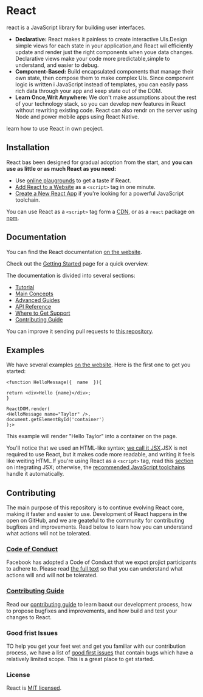 # **React**
react is a JavaScript library for building user interfaces.
*  **Declarative:** React makes it painless to create interactive UIs.Design simple views for each state in your application,and React wil efficiently update and render just the right components when youe data changes. Declarative views make your code more predictable,simple to understand, and easier to debug.
*  **Component-Based:** Build encapsulated components that manage their own state, then compose them to make complex UIs. Since component logic is written i JavaScript instead of templates, you can easily pass rich data through your app and keep state out of the DOM.
*  **Learn Once,Writ Anywhere:** We don't make assumptions about the rest of your technology stack, so you can develop new features in React without rewriting existing code. React can also rendr on the server using Node and power mobile apps using React Native.

learn how to use React in own peoject.

## Installation
React bas been designed for gradual adoption from the start, and **you can use as little or as much React as you need:**
* Use [online plaugrounds](https://reactjs.org/docs/getting-started.html#online-playgrounds) to get a taste if React.
* [Add React to a Website](https://reactjs.org/docs/add-react-to-a-website.html) as a `<script>` tag in one minute.
* [Create a New React App](https://reactjs.org/docs/create-a-new-react-app.html) if you're looking for a powerful JavaScript toolchain.

You can use React as a `<script>` tag form a [CDN](https://reactjs.org/docs/cdn-links.html), or as a `react` package on [npm](https://www.npmjs.com/package/react).

## Documentation
You can find the React documentation [on the website](https://reactjs.org).

Check out the [Getting Started](https://reactjs.org/docs/getting-started.html) page for a quick overview.

The documentation is divided into several sections:
  * [Tutorial](https://reactjs.org/tutorial/tutorial.html)
  * [Main Concepts](https://reactjs.org/docs/hello-world.html)
  * [Advanced Guides](https://reactjs.org/docs/jsx-in-depth.html)
  * [API Reference](https://reactjs.org/docs/react-api.html)
  * [Where to Get Support](https://reactjs.org/community/support.html)
  * [Contributing Guide](https://reactjs.org/docs/how-to-contribute.html)

You can improve it sending pull requests to [this repository](https://github.com/reactjs/reactjs.org).
## Examples
We have several examples [on the website](https://reactjs.org/). Here is the first one to get you started:

    <function HelloMessage({  name  }){

    return <div>Hello {name}</div>;
    }

    ReactDOM.render(
    <HelloMessage name="Taylor" />,
    document.getElementById('container')
    );>
This example will render "Hello Taylor" into a container on the page.


You'll notice that we used an HTML-like syntax; [we call it JSX](https://reactjs.org/docs/introducing-jsx.html).JSX is not required to use React, but it makes code more readable, and writing it feels like weiting HTML.If you're using React as a `<script>` tag, read this [section](https://reactjs.org/docs/add-react-to-a-website.html#optional-try-react-with-jsx) on integrating JSX; otherwise, the [recommended JavaScript toolchains](https://reactjs.org/docs/create-a-new-react-app.html) handle it automatically.
## Contributing
The main purpose of this repository is to continue evolving React core, making it faster and easier to use. Development of React happens in the open on GitHub, and we are geateful to the community for contributing bugfixes and improvements. Read below to learn how you can understand what actions will not be tolerated.
### [Code of Conduct](https://code.fb.com/codeofconduct)
Facebook has adopted a Code of Conduct that we expct projict participants to adhere to. Please read [the full text](https://code.fb.com/codeofconduct) so that you can understand what actions will and will not be tolerated.
### [Contributing Guide](https://reactjs.org/docs/how-to-contribute.html)
Read our [contributing guide](https://reactjs.org/contributing/how-to-contribute.html) to learn baout our development process, how to propose bugfixes and improvements, and how build and test your changes to React.
### Good frist Issues
TO help you get your feet wet and get you familiar with our contribution process, we have a list of [good first issues](https://github.com/facebook/react/labels/good%20first%20issue) that contain bugs which have a relatively limited scope. This is a great place to get started.
### License
React is [MIT licensed](https://github.com/facebook/react/blob/main/LICENSE).
